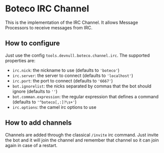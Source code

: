 # Boteco IRC Channel

This is the implementation of the IRC Channel. It allows Message Processors to receive messages from IRC.

## How to configure

Just use the config `tools.devnull.boteco.channel.irc`. The supported properties are:

- `irc.nick`: the nickname to use (defaults to `'boteco'`)
- `irc.server`: the server to connect (defaults to `'localhost'`)
- `irc.port`: the port to connect (defaults to `'6667'`)
- `bot.ignorelist`: the nicks separated by commas that the bot should ignore (defaults to `''`)
- `bot.comman.expression`: the regular expression that defines a command (defaults to `'^boteco[,:]?\s+'`)
- `irc.options`: the camel irc options to use

## How to add channels

Channels are added through the classical `/invite` irc command. Just invite the bot and it will join the channel
and remember that channel so it can join again in case of a restart.
